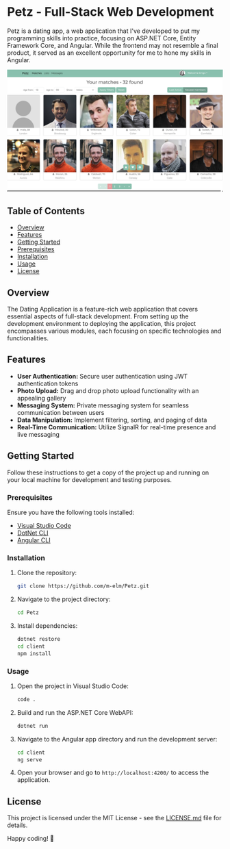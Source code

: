 # Petz - Full-Stack Web Development

Petz is a dating app, a web application that I've developed to put my programming skills into practice, focusing on ASP.NET Core, Entity Framework Core, and Angular. While the frontend may not resemble a final product, it served as an excellent opportunity for me to hone my skills in Angular.


![Petz Matches](./Images/Matches.png)

## Table of Contents

- [Overview](#overview)
- [Features](#features)
- [Getting Started](#getting-started)
- [Prerequisites](#prerequisites)
- [Installation](#installation)
- [Usage](#usage)
- [License](#license)

## Overview

The Dating Application is a feature-rich web application that covers essential aspects of full-stack development. From setting up the development environment to deploying the application, this project encompasses various modules, each focusing on specific technologies and functionalities.

## Features

- **User Authentication:** Secure user authentication using JWT authentication tokens
- **Photo Upload:** Drag and drop photo upload functionality with an appealing gallery
- **Messaging System:** Private messaging system for seamless communication between users
- **Data Manipulation:** Implement filtering, sorting, and paging of data
- **Real-Time Communication:** Utilize SignalR for real-time presence and live messaging

## Getting Started

Follow these instructions to get a copy of the project up and running on your local machine for development and testing purposes.

### Prerequisites

Ensure you have the following tools installed:

- [Visual Studio Code](https://code.visualstudio.com/)
- [DotNet CLI](https://dotnet.microsoft.com/download)
- [Angular CLI](https://angular.io/cli)

### Installation

1. Clone the repository:

    ```bash
    git clone https://github.com/m-elm/Petz.git
    ```

2. Navigate to the project directory:

    ```bash
    cd Petz
    ```

3. Install dependencies:

    ```bash
    dotnet restore
    cd client
    npm install
    ```

### Usage

1. Open the project in Visual Studio Code:

    ```bash
    code .
    ```

2. Build and run the ASP.NET Core WebAPI:

    ```bash
    dotnet run
    ```

3. Navigate to the Angular app directory and run the development server:

    ```bash
    cd client
    ng serve
    ```

4. Open your browser and go to `http://localhost:4200/` to access the application.


## License

This project is licensed under the MIT License - see the [LICENSE.md](LICENSE.md) file for details.

Happy coding! 🚀
